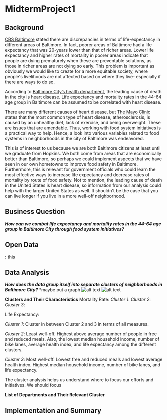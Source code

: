 # MidtermProject1

## Background

[CBS Baltimore](https://baltimore.cbslocal.com/2017/07/06/life-expectancy-baltimore/) stated there are discrepancies in terms of life-expectancy in different areas of Baltimore. In fact, poorer areas of Baltimore had a life expectancy that was 20-years lower than that of richer areas. Lower life expectancy and higher rates of mortality in poorer areas indicate that people are dying prematurely when these are preventable solutions, as those in richer areas are not dying so early. This problem is important as obviously we would like to create for a more equitable society, where people's livelihoods are not affected based on where they live- especially if there are ways to do so. 

According to [Baltimore City’s health department](https://health.baltimorecity.gov/state-health-baltimore-winter-2016/state-health-baltimore-white-paper-2017#:~:text=The%20leading%20causes%20of%20death,and%20chronic%20lower%20respiratory%20diseases), the leading cause of death in the city is heart disease. Life expectancy and mortality rates in the 44-64 age group in Baltimore can be assumed to be correlated with heart disease. 

There are many different causes of heart disease, but [The Mayo Clinic](https://www.mayoclinic.org/diseases-conditions/heart-disease/symptoms-causes/syc-20353118) states that the most common type of heart disease, atherosclerosis, is caused by an unhealthy diet, lack of exercise, and being overweight. These are issues that are amendable. Thus, working with food system initiatives is a practical way to help. Hence, a look into various variables related to food systems in neighborhoods in the city of Baltimore was endeavored.

This is of interest to us because we are both Baltimore citizens at least until we graduate from Hopkins. We both come from areas that are economically better than Baltimore, so perhaps we could implement aspects that we have seen in our own hometowns to improve food safety in Baltimore. Furthermore, this is relevant for government officials who could learn the most effective ways to increase life expectancy and decrease rates of mortality by route of food safety. Not to mention, the leading cause of death in the United States is heart disease, so information from our analysis could help with the larger United States as well. It shouldn't be the case that you can live longer if you live in a more well-off neighborhood.

## Business Question

___How can we combat life expectancy and mortality rates in the 44-64 age group in Baltimore City through food system initiatives?___


## Open Data 

__[]():__ this 

## Data Analysis 

___How does the data group itself into separate clusters of neighborhoods in Baltimore City?___
*maybe put a graph
![alt text](https://gi)
![alt text](https://gith)


__Clusters and Their Characteristics__
Mortality Rate: 
_Cluster 1_: 
_Cluster 2_: 
_Cluster 3_: 

Life Expectancy: 

_Cluster 1_: Cluster in between Cluster 2 and 3 in terms of all measures.

_Cluster 2_: Least well-off. Highest above average number of people in free and reduced meals. Also, the lowest median household income, number of bike lanes, average health index, and life expectancy among the different clusters.

_Cluster 3_: Most well-off. Lowest free and reduced meals and lowest average health index. Highest median household income, number of bike lanes, and life expectancy. 

The cluster analysis helps us understand where to focus our efforts and initiatives. We should focus 


__List of Departments and Their Relevant Cluster__


## Implementation and Summary 
